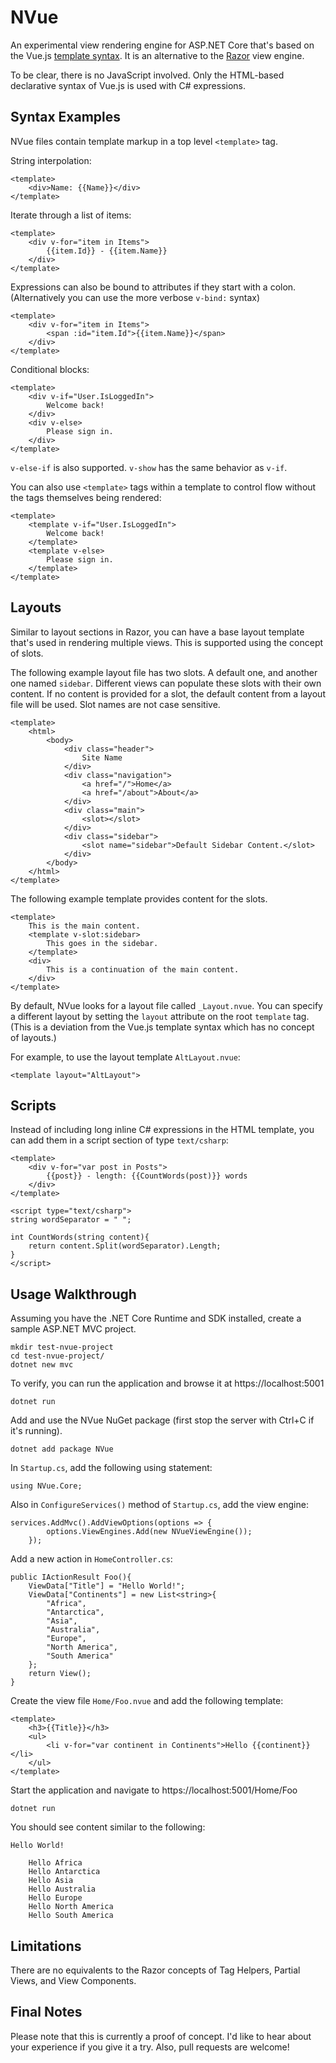 # NVue

An experimental view rendering engine for ASP.NET Core that's based on the Vue.js [template syntax](https://vuejs.org/v2/guide/syntax.html). It is an alternative to the [Razor](https://docs.microsoft.com/en-us/aspnet/core/mvc/views/razor?view=aspnetcore-2.2) view engine.

To be clear, there is no JavaScript involved. Only the HTML-based declarative syntax of Vue.js is used with C# expressions.

## Syntax Examples

NVue files contain template markup in a top level `<template>` tag.

String interpolation:
````
<template>
    <div>Name: {{Name}}</div>
</template>
````

Iterate through a list of items:
````
<template>
    <div v-for="item in Items">
        {{item.Id}} - {{item.Name}}
    </div>
</template>
````

Expressions can also be bound to attributes if they start with a colon. (Alternatively you can use the more verbose `v-bind:` syntax)
````
<template>
    <div v-for="item in Items">
        <span :id="item.Id">{{item.Name}}</span>
    </div>
</template>
````

Conditional blocks:
````
<template>
    <div v-if="User.IsLoggedIn">
        Welcome back!
    </div>
    <div v-else>
        Please sign in.
    </div>
</template>
````
`v-else-if` is also supported. `v-show` has the same behavior as `v-if`.

You can also use `<template>` tags within a template to control flow without the tags themselves being rendered:
````
<template>
    <template v-if="User.IsLoggedIn">
        Welcome back!
    </template>
    <template v-else>
        Please sign in.
    </template>
</template>
````

## Layouts

Similar to layout sections in Razor, you can have a base layout template that's used in rendering multiple views. This is supported using the concept of slots.

The following example layout file has two slots. A default one, and another one named `sidebar`. Different views can populate these slots with their own content. If no content is provided for a slot, the default content from a layout file will be used. Slot names are not case sensitive.

````
<template>
    <html>
        <body>
            <div class="header">
                Site Name
            </div>
            <div class="navigation">
                <a href="/">Home</a>
                <a href="/about">About</a>
            </div>
            <div class="main">
                <slot></slot>
            </div>
            <div class="sidebar">
                <slot name="sidebar">Default Sidebar Content.</slot>
            </div>
        </body>
    </html>
</template>
````

The following example template provides content for the slots.
````
<template>
    This is the main content.
    <template v-slot:sidebar>
        This goes in the sidebar.
    </template>
    <div>
        This is a continuation of the main content.
    </div>
</template>
````

By default, NVue looks for a layout file called `_Layout.nvue`. You can specify a different layout by setting the `layout` attribute on the root `template` tag. (This is a deviation from the Vue.js template syntax which has no concept of layouts.)

For example, to use the layout template `AltLayout.nvue`:

`<template layout="AltLayout">`

## Scripts

Instead of including long inline C# expressions in the HTML template, you can add them in a script section of type `text/csharp`:

````
<template>
    <div v-for="var post in Posts">
        {{post}} - length: {{CountWords(post)}} words
    </div>
</template>

<script type="text/csharp">
string wordSeparator = " ";

int CountWords(string content){
    return content.Split(wordSeparator).Length;
}
</script>
````

## Usage Walkthrough
Assuming you have the .NET Core Runtime and SDK installed, create a sample ASP.NET MVC project.

````
mkdir test-nvue-project
cd test-nvue-project/
dotnet new mvc
````

To verify, you can run the application and browse it at https://localhost:5001

`dotnet run`

Add and use the NVue NuGet package (first stop the server with Ctrl+C if it's running).

`dotnet add package NVue`

In `Startup.cs`, add the following using statement:

`using NVue.Core;`

Also in `ConfigureServices()` method of `Startup.cs`, add the view engine:

````
services.AddMvc().AddViewOptions(options => {
        options.ViewEngines.Add(new NVueViewEngine());
    });
````

Add a new action in `HomeController.cs`:

````
public IActionResult Foo(){
    ViewData["Title"] = "Hello World!";
    ViewData["Continents"] = new List<string>{
        "Africa",
        "Antarctica",
        "Asia",
        "Australia",
        "Europe",
        "North America",
        "South America"
    };
    return View();
}
````

Create the view file `Home/Foo.nvue` and add the following template:

````
<template>
    <h3>{{Title}}</h3>
    <ul>
        <li v-for="var continent in Continents">Hello {{continent}}</li>
    </ul>
</template>
````

Start the application and navigate to https://localhost:5001/Home/Foo

`dotnet run`

You should see content similar to the following:

````
Hello World!

    Hello Africa
    Hello Antarctica
    Hello Asia
    Hello Australia
    Hello Europe
    Hello North America
    Hello South America
````

## Limitations

There are no equivalents to the Razor concepts of Tag Helpers, Partial Views, and View Components.

## Final Notes
Please note that this is currently a proof of concept. I'd like to hear about your experience if you give it a try. Also, pull requests are welcome!
